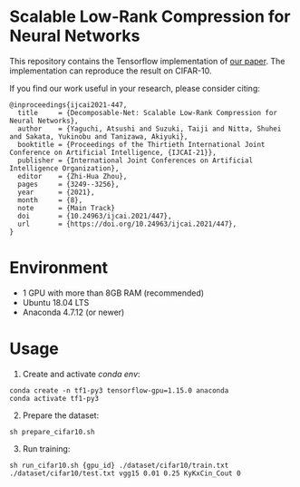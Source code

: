 # Scalable Low-Rank Compression for Neural Networks 

This repository contains the Tensorflow implementation of [our paper](https://doi.org/10.24963/ijcai.2021/447).
The implementation can reproduce the result on CIFAR-10.

If you find our work useful in your research, please consider citing:
```
@inproceedings{ijcai2021-447,
  title     = {Decomposable-Net: Scalable Low-Rank Compression for Neural Networks},
  author    = {Yaguchi, Atsushi and Suzuki, Taiji and Nitta, Shuhei and Sakata, Yukinobu and Tanizawa, Akiyuki},
  booktitle = {Proceedings of the Thirtieth International Joint Conference on Artificial Intelligence, {IJCAI-21}},
  publisher = {International Joint Conferences on Artificial Intelligence Organization},
  editor    = {Zhi-Hua Zhou},
  pages     = {3249--3256},
  year      = {2021},
  month     = {8},
  note      = {Main Track}
  doi       = {10.24963/ijcai.2021/447},
  url       = {https://doi.org/10.24963/ijcai.2021/447},
}
```

# Environment
- 1 GPU with more than 8GB RAM (recommended)  
- Ubuntu 18.04 LTS  
- Anaconda 4.7.12 (or newer)  

# Usage
1. Create and activate _conda env_:
```shell
conda create -n tf1-py3 tensorflow-gpu=1.15.0 anaconda
conda activate tf1-py3
```

2. Prepare the dataset:
```shell
sh prepare_cifar10.sh
```

3. Run training:
```shell
sh run_cifar10.sh {gpu_id} ./dataset/cifar10/train.txt ./dataset/cifar10/test.txt vgg15 0.01 0.25 KyKxCin_Cout 0
```